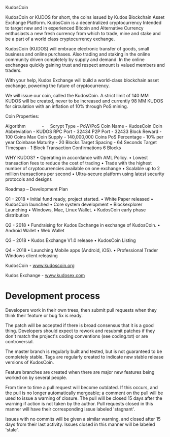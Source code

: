 
KudosCoin

KudosCoin or KUDOS for short, the coins issued by Kudos Blockchain Asset Exchange Platform. KudosCoin is a decentralized cryptocurrency Intended to target new and in experienced Bitcoin and Alternative Currency enthusiasts a new fresh currency from which to trade, mine and stake and be a part of a world class cryptocurrency exchange.    

KudosCoin (KUDOS) will embrace electronic transfer of goods, small business and online purchases.  Also trading and staking in the online community driven completely by supply and demand. In the online exchanges quickly gaining trust and respect amount is valued members and traders.   

With your help, Kudos Exchange will build a world-class blockchain asset exchange, powering the future of cryptocurrency.

We will issue our coin, called the KudosCoin. A strict limit of 140 MM KUDOS will be created, never to be increased and currently 98 MM KUDOS for circulation with an inflation of 10% through PoS mining.

Coin Properties:

Algorithm	             -     Scrypt
Type	                     -     PoW/PoS
Coin Name	     -     KudosCoin
Coin Abbreviation    -	   KUDOS
RPC Port	             -     32434
P2P Port	             -     32433
Block Reward	     -     100 Coins
Max Coin Supply     -	   140,000,000 Coins
PoS Percentage	     -     10% per year
Coinbase Maturity   -      20 Blocks
Target Spacing	     -      64 Seconds
Target Timespan     -      1 Block
Transaction Confirmations	6 Blocks

WHY KUDOS?
•	Operating in accordance with AML Policy. 
•	Lowest transaction fees to reduce the cost of trading
•	Trade with the highest number of cryptocurrencies available on one exchange
•	Scalable up to 2 million transactions per second
•	Ultra-secure platform using latest security protocols and designs

Roadmap – Development Plan
	
Q1 – 2018	•	Initial fund ready, project started.
•	White Paper released
•	KudosCoin launched
•	Core system development
•	Blockexplorer Launching
•	Windows, Mac, Linux Wallet.
•	KudosCoin early phase distribution

Q2 - 2018	•	Fundraising for Kudos Exchange in exchange of KudosCoin.
•	Android Wallet
•	Web Wallet

Q3 – 2018	•	Kudos Exchange V1.0 release
•	KudosCoin Listing

Q4 – 2018	•	Launching Mobile apps (Android, iOS).
•	Professional Trader Windows client releasing

KudosCoin       - www.kudoscoin.org

Kudos Exchange  - www.kudosex.com


Development process
===========================

Developers work in their own trees, then submit pull requests when
they think their feature or bug fix is ready.

The patch will be accepted if there is broad consensus that it is a
good thing.  Developers should expect to rework and resubmit patches
if they don't match the project's coding conventions (see coding.txt)
or are controversial.

The master branch is regularly built and tested, but is not guaranteed
to be completely stable. Tags are regularly created to indicate new
stable release versions of KudosCoin.

Feature branches are created when there are major new features being
worked on by several people.

From time to time a pull request will become outdated. If this occurs, and
the pull is no longer automatically mergeable; a comment on the pull will
be used to issue a warning of closure. The pull will be closed 15 days
after the warning if action is not taken by the author. Pull requests closed
in this manner will have their corresponding issue labeled 'stagnant'.

Issues with no commits will be given a similar warning, and closed after
15 days from their last activity. Issues closed in this manner will be 
labeled 'stale'.
